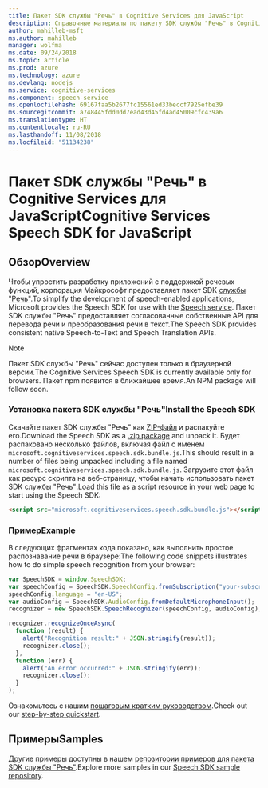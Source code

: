 ```yaml
---
title: Пакет SDK службы "Речь" в Cognitive Services для JavaScript
description: Справочные материалы по пакету SDK службы "Речь" в Cognitive Services для JavaScript
author: mahilleb-msft
ms.author: mahilleb
manager: wolfma
ms.date: 09/24/2018
ms.topic: article
ms.prod: azure
ms.technology: azure
ms.devlang: nodejs
ms.service: cognitive-services
ms.component: speech-service
ms.openlocfilehash: 69167faa5b2677fc15561ed33beccf7925efbe39
ms.sourcegitcommit: a748445fdd0dd7ead43d45fd4ad45009cfc439a6
ms.translationtype: HT
ms.contentlocale: ru-RU
ms.lasthandoff: 11/08/2018
ms.locfileid: "51134238"
---
```

# <a name="cognitive-services-speech-sdk-for-javascript"></a><span data-ttu-id="e85b4-103">Пакет SDK службы "Речь" в Cognitive Services для JavaScript</span><span class="sxs-lookup"><span data-stu-id="e85b4-103">Cognitive Services Speech SDK for JavaScript</span></span>

## <a name="overview"></a><span data-ttu-id="e85b4-104">Обзор</span><span class="sxs-lookup"><span data-stu-id="e85b4-104">Overview</span></span>

<span data-ttu-id="e85b4-105">Чтобы упростить разработку приложений с поддержкой речевых функций, корпорация Майкрософт предоставляет пакет SDK [службы "Речь"](https://aka.ms/csspeech).</span><span class="sxs-lookup"><span data-stu-id="e85b4-105">To simplify the development of speech-enabled applications, Microsoft provides the Speech SDK for use with the [Speech service](https://aka.ms/csspeech).</span></span>
<span data-ttu-id="e85b4-106">Пакет SDK службы "Речь" предоставляет согласованные собственные API для перевода речи и преобразования речи в текст.</span><span class="sxs-lookup"><span data-stu-id="e85b4-106">The Speech SDK provides consistent native Speech-to-Text and Speech Translation APIs.</span></span>

> [!NOTE]
> <span data-ttu-id="e85b4-107">Пакет SDK службы "Речь" сейчас доступен только в браузерной версии.</span><span class="sxs-lookup"><span data-stu-id="e85b4-107">The Cognitive Services Speech SDK is currently available only for browsers.</span></span>
> <span data-ttu-id="e85b4-108">Пакет npm появится в ближайшее время.</span><span class="sxs-lookup"><span data-stu-id="e85b4-108">An NPM package will follow soon.</span></span>

### <a name="install-the-speech-sdk"></a><span data-ttu-id="e85b4-109">Установка пакета SDK службы "Речь"</span><span class="sxs-lookup"><span data-stu-id="e85b4-109">Install the Speech SDK</span></span>

<span data-ttu-id="e85b4-110">Скачайте пакет SDK службы "Речь" как [ZIP-файл](https://aka.ms/csspeech/jsbrowserpackage) и распакуйте его.</span><span class="sxs-lookup"><span data-stu-id="e85b4-110">Download the Speech SDK as a [.zip package](https://aka.ms/csspeech/jsbrowserpackage) and unpack it.</span></span>
<span data-ttu-id="e85b4-111">Будет распаковано несколько файлов, включая файл с именем `microsoft.cognitiveservices.speech.sdk.bundle.js`.</span><span class="sxs-lookup"><span data-stu-id="e85b4-111">This should result in a number of files being unpacked including a file named `microsoft.cognitiveservices.speech.sdk.bundle.js`.</span></span>
<span data-ttu-id="e85b4-112">Загрузите этот файл как ресурс скрипта на веб-страницу, чтобы начать использовать пакет SDK службы "Речь":</span><span class="sxs-lookup"><span data-stu-id="e85b4-112">Load this file as a script resource in your web page to start using the Speech SDK:</span></span>

```html
<script src="microsoft.cognitiveservices.speech.sdk.bundle.js"></script>
```

### <a name="example"></a><span data-ttu-id="e85b4-113">Пример</span><span class="sxs-lookup"><span data-stu-id="e85b4-113">Example</span></span> 

<span data-ttu-id="e85b4-114">В следующих фрагментах кода показано, как выполнить простое распознавание речи в браузере:</span><span class="sxs-lookup"><span data-stu-id="e85b4-114">The following code snippets illustrates how to do simple speech recognition from your browser:</span></span>

```javascript 
var SpeechSDK = window.SpeechSDK;
var speechConfig = SpeechSDK.SpeechConfig.fromSubscription("your-subscription-key", "your-service-region");
speechConfig.language = "en-US";
var audioConfig = SpeechSDK.AudioConfig.fromDefaultMicrophoneInput();
recognizer = new SpeechSDK.SpeechRecognizer(speechConfig, audioConfig);

recognizer.recognizeOnceAsync(
  function (result) {
    alert("Recognition result:" + JSON.stringify(result));
    recognizer.close();
  },
  function (err) {
    alert("An error occurred:" + JSON.stringify(err));
    recognizer.close();
  }
);
``` 

<span data-ttu-id="e85b4-115">Ознакомьтесь с нашим [пошаговым кратким руководством](/azure/cognitive-services/speech-service/quickstart-js-browser).</span><span class="sxs-lookup"><span data-stu-id="e85b4-115">Check out our [step-by-step quickstart](/azure/cognitive-services/speech-service/quickstart-js-browser).</span></span>

## <a name="samples"></a><span data-ttu-id="e85b4-116">Примеры</span><span class="sxs-lookup"><span data-stu-id="e85b4-116">Samples</span></span>

<span data-ttu-id="e85b4-117">Другие примеры доступны в нашем [репозитории примеров для пакета SDK службы "Речь"](https://aka.ms/csspeech/samples).</span><span class="sxs-lookup"><span data-stu-id="e85b4-117">Explore more samples in our [Speech SDK sample repository](https://aka.ms/csspeech/samples).</span></span>
